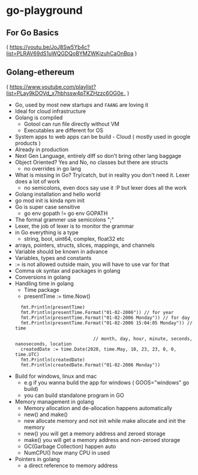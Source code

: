 # go-playground

## For Go Basics
( https://youtu.be/JoJ8Sw5Yb4c?list=PLRAV69dS1uWQGDQoBYMZWKjzuhCaOnBpa )

## Golang-ethereum
( https://www.youtube.com/playlist?list=PLay9kDOVd_x7hbhssw4pTKZHzzc6OG0e_ )

- Go, used by most new startups and `FAANG` are loving it
- Ideal for cloud infrastructure
- Golang is compiled
    - Gotool can run file directly without VM
    - Executables are different for OS
- System apps to web apps can be build - Cloud  ( mostly used in google products )
- Already in production
- Next Gen Language, entirely diff so don't bring other lang baggage
- Object Oriented? Yes and No, no classes but there are structs
    - no overrides in go lang
- What is missing in Go? Try/catch, but in reality you don't need it. Lexer does a lot of work
    - no semicolons, even docs say use it :P but lexer does all the work
- Golang installation and hello world
- go mod init is kinda npm init
- Go is super case sensitive
    - go env gopath != go env GOPATH
- The formal grammer use semicolons ";"
- Lexer, the job of lexer is to monitor the grammar
- in Go everything is a type
    - string, bool, uint64, complex, float32 etc
- arrays, pointers, structs, slices, mappings, and channels
- Variable should be known in advance
- Variables, types and constants
- := is not allowed outside main, you will have to use var for that
- Comma ok syntax and packages in golang
- Conversions in golang
- Handling time in golang
    - Time package
    - presentTime := time.Now()
    ````
      fmt.Println(presentTime)
      fmt.Println(presentTime.Format("01-02-2006")) // for year
      fmt.Println(presentTime.Format("01-02-2006 Monday")) // for day
      fmt.Println(presentTime.Format("01-02-2006 15:04:05 Monday")) // time
      
                                 // month, day, hour, minute, seconds, nanoseconds, location   
      createdDate := time.Date(2020, time.May, 10, 23, 23, 0, 0, time.UTC)
      fmt.Println(createdDate)
      fmt.Println(createdDate.Format("01-02-2006 Monday"))
    `````
- Build for windows, linux and mac
    - e.g if you wanna build the app for windows ( GOOS="windows" go build)   
    - you can build standalone program in GO
- Memory management in golang
    - Memory allocation and de-allocation happens automatically 
    - new() and make()
    - new allocate memory and not init while make allocate and init the memory
    - new() you will get a memory address and zeroed storage
    - make() you will get a memory address and non-zeroed storage
    - GC(Garbage Collection) happen auto
    - NumCPU() how many CPU in used
- Pointers in golang
    - a direct reference to memory address